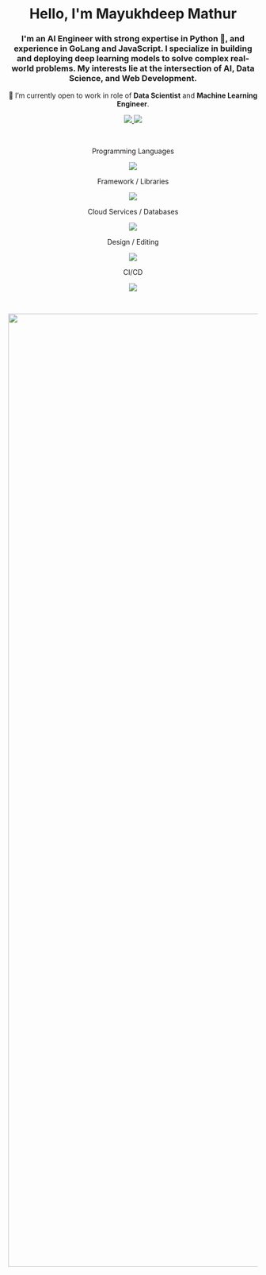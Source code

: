 

<h1 align="center">Hello, I'm Mayukhdeep Mathur</h1>
<h3 align="center">I'm an AI Engineer with strong expertise in Python 🐍, and experience in GoLang and JavaScript. I specialize in building and deploying deep learning models to solve complex real-world problems. My interests lie at the intersection of AI, Data Science, and Web Development.</h3>

<p align="center">🔭 I’m currently open to work in role of <b>Data Scientist</b> and <b>Machine Learning Engineer</b>.</p>

<p align="center">
    <a href="https://www.linkedin.com/in/mayukhdeep-mathur/">
        <img src="https://img.shields.io/badge/LinkedIn-0077B5?style=for-the-badge&logo=linkedin&logoColor=white" /> 
    </a>
    <a href="https://twitter.com/MayukhdeepM">
        <img src="https://img.shields.io/badge/Twitter-1DA1F2?style=for-the-badge&logo=twitter&logoColor=white" /> 
    </a>
</p>

<br>
<p align="center">
Programming Languages
</p>
<p align="center">
  <a href="https://skillicons.dev">
    <img src="https://skillicons.dev/icons?i=py,js,rust,solidity,java,dart,c,cpp" />
  </a>
</p>

<p align="center">
Framework / Libraries
</p>
<p align="center">
  <a href="https://skillicons.dev">
    <img src="https://skillicons.dev/icons?i=pytorch,tensorflow,django,flask,react,nodejs,next,vue,threejs,flutter,androidstudio" />
  </a>
</p>

<p align="center">
Cloud Services / Databases
</p>
<p align="center">
  <a href="https://skillicons.dev">
    <img src="https://skillicons.dev/icons?i=aws,azure,gcp,mongodb,postgres,mysql" />
  </a>
</p>

<p align="center">
Design / Editing
</p>
<p align="center">
  <a href="https://skillicons.dev">
    <img src="https://skillicons.dev/icons?i=ps,ai,figma,ae,webflow,blender,unreal,unity" />
  </a>
</p>

<p align="center">
CI/CD
</p>
<p align="center">
  <a href="https://skillicons.dev">
    <img src="https://skillicons.dev/icons?i=docker,kubernetes,jenkins" />
  </a>
</p>

<br>


<img src="https://www.animatedimages.org/data/media/562/animated-line-image-0184.gif" width="1920" height=""></img>
